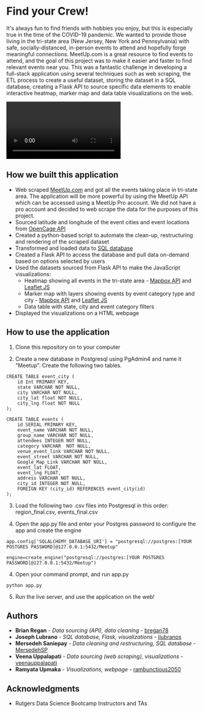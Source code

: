 # Find your Crew!

It's always fun to find friends with hobbies you enjoy, but this is especially true in the time of the COVID-19 pandemic. We wanted to provide those living in the tri-state area (New Jersey, New York and Pennsylvania) with safe, socially-distanced, in-person events to attend and hopefully forge meaningful connections. MeetUp.com is a great resource to find events to attend, and the goal of this project was to make it easier and faster to find relevant events near you. This was a fantastic challenge in developing a full-stack application using several techniques such as web scraping, the ETL process to create a useful dataset, storing the dataset in a SQL database, creating a Flask API to source specific data elements to enable interactive heatmap, marker map and data table visualizations on the web.

![demo.mp4](video/demo.mp4)

## How we built this application

* Web scraped [MeetUp.com](https://www.meetup.com/) and got all the events taking place in tri-state area. The application will be more powerful by using the MeetUp API which can be accessed using a MeetUp Pro account. We did not have a pro account and decided to web scrape the data for the purposes of this project.
* Sourced latitude and longitude of the event cities and event locations from [OpenCage API](https://opencagedata.com/api)
* Created a python-based script to automate the clean-up, restructuring and rendering of the scraped dataset
* Transformed and loaded data to [SQL database](https://www.postgresql.org/)
* Created a Flask API to access the database and pull data on-demand based on options selected by users
* Used the datasets sourced from Flask API to make the JavaScript visualizations:
  * Heatmap showing all events in the tri-state area - [Mapbox API](https://docs.mapbox.com/api/overview/) and [Leaflet JS](https://leafletjs.com/)
  * Marker map with layers showing events by event category type and city - [Mapbox API](https://docs.mapbox.com/api/overview/) and [Leaflet JS](https://leafletjs.com/)
  * Data table with state, city and event category filters
* Displayed the visualizations on a HTML webpage

## How to use the application

1. Clone this repository on to your computer

2. Create a new database in Postgresql using PgAdmin4 and name it "Meetup". Create the following two tables.
```
CREATE TABLE event_city (
	id Int PRIMARY KEY,
	state VARCHAR NOT NULL,
	city VARCHAR NOT NULL,
	city_lat float NOT NULL,
	city_lng float NOT NULL	
);

CREATE TABLE events (
	id SERIAL PRIMARY KEY,
	event_name VARCHAR NOT NULL,
	group_name VARCHAR NOT NULL,
	attendees INTEGER NOT NULL,
	category VARCHAR  NOT NULL,
	venue_event_link VARCHAR NOT NULL,
	event_street VARCHAR NOT NULL,
	Google_Map_Link VARCHAR NOT NULL,
	event_lat FLOAT,
	event_lng FLOAT,
	address VARCHAR NOT NULL,
	city_id INTEGER NOT NULL, 
	FOREIGN KEY (city_id) REFERENCES event_city(id)
);

```
3. Load the following two .csv files into Postgresql in this order: region_final.csv, events_final.csv

4. Open the app.py file and enter your Postgres password to configure the app and create the engine
```
app.config['SQLALCHEMY_DATABASE_URI'] = "postgresql://postgres:[YOUR POSTGRES PASSWORD]@127.0.0.1:5432/Meetup"
```
```
engine=create_engine("postgresql://postgres:[YOUR POSTGRES PASSWORD]@127.0.0.1:5432/Meetup")
```
4. Open your command prompt, and run app.py
```
python app.py
```
5. Run the live server, and use the application on the web!

## Authors

* **Brian Regan** - *Data sourcing (API), data cleaning* - [bregan78](https://github.com/bregan78)
* **Joseph Lubrano** - *SQL database, Flask, visualizations* - [jlubranos](https://github.com/jlubranos)
* **Mersedeh Saniepay** - *Data cleaning and restructuring, SQL database* - [MersedehSP](https://github.com/MersedehSP)
* **Veena Uppalapati** - *Data sourcing (web scraping), visualizations* - [veenauppalapati](https://github.com/veenauppalapati)
* **Ramyata Upmaka** - *Visualizations, webpage* - [rambunctious2050](https://github.com/rambunctious2050)

## Acknowledgments

* Rutgers Data Science Bootcamp Instructors and TAs
